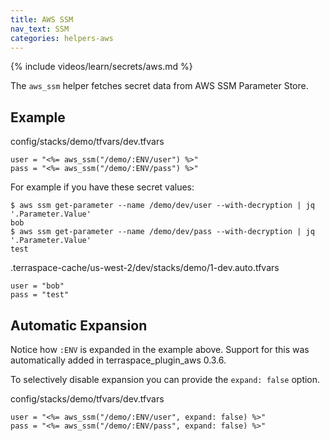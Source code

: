```yaml
---
title: AWS SSM
nav_text: SSM
categories: helpers-aws
---
```


{% include videos/learn/secrets/aws.md %}

The `aws_ssm` helper fetches secret data from AWS SSM Parameter Store.

## Example

config/stacks/demo/tfvars/dev.tfvars

    user = "<%= aws_ssm("/demo/:ENV/user") %>"
    pass = "<%= aws_ssm("/demo/:ENV/pass") %>"

For example if you have these secret values:

    $ aws ssm get-parameter --name /demo/dev/user --with-decryption | jq '.Parameter.Value'
    bob
    $ aws ssm get-parameter --name /demo/dev/pass --with-decryption | jq '.Parameter.Value'
    test

.terraspace-cache/us-west-2/dev/stacks/demo/1-dev.auto.tfvars

    user = "bob"
    pass = "test"

## Automatic Expansion

Notice how `:ENV` is expanded in the example above. Support for this was automatically added in terraspace\_plugin_aws 0.3.6.

To selectively disable expansion you can provide the `expand: false` option.

config/stacks/demo/tfvars/dev.tfvars

    user = "<%= aws_ssm("/demo/:ENV/user", expand: false) %>"
    pass = "<%= aws_ssm("/demo/:ENV/pass", expand: false) %>"
